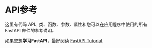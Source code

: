 # API参考

这里有代码 API、类、函数、参数、属性和您可以在应用程序中使用的所有 FastAPI 部件的参考说明。

如果您想**学习FastAPI**，最好阅读
[FastAPI Tutorial](https://fastapi.tiangolo.com/tutorial/).
